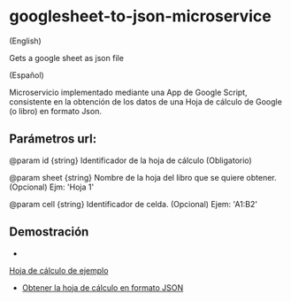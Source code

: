 # googlesheet-to-json-microservice

(English)

Gets a google sheet as json file

(Español)
  
Microservicio implementado mediante una App de Google Script, consistente en la obtención de los datos de una Hoja de cálculo
de Google (o libro) en formato Json.

## Parámetros url:

@param id {string} Identificador de la hoja de cálculo (Obligatorio)

@param sheet {string} Nombre de la hoja del libro que se quiere obtener. (Opcional) Ejm: 'Hoja 1'

@param cell {string}  Identificador de celda. (Opcional) Ejem: 'A1:B2'

## Demostración

- <a href="https://docs.google.com/spreadsheets/d/1qZZMIcp-tzTEdaY4-jiIGaix8fzfJ5_FNx4yN4NqwA4/edit#gid=0" target="_blank">
Hoja de cálculo de ejemplo
</a>

- <a href="https://script.google.com/macros/s/AKfycbzWuYmrlWzjpl3zEd9y2nqKeXLE12K_YzrWNihQscIwXEMhG9K4/exec?id=1qZZMIcp-tzTEdaY4-jiIGaix8fzfJ5_FNx4yN4NqwA4&sheet=Apps">Obtener la hoja de cálculo en formato JSON</a>

<a href=""></a>
